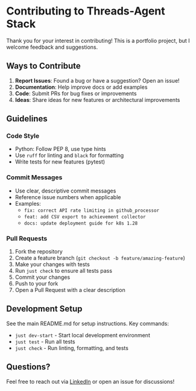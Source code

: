# Contributing to Threads-Agent Stack

Thank you for your interest in contributing! This is a portfolio project, but I welcome feedback and suggestions.

## Ways to Contribute

1. **Report Issues**: Found a bug or have a suggestion? Open an issue!
2. **Documentation**: Help improve docs or add examples
3. **Code**: Submit PRs for bug fixes or improvements
4. **Ideas**: Share ideas for new features or architectural improvements

## Guidelines

### Code Style
- Python: Follow PEP 8, use type hints
- Use `ruff` for linting and `black` for formatting
- Write tests for new features (pytest)

### Commit Messages
- Use clear, descriptive commit messages
- Reference issue numbers when applicable
- Examples:
  - `fix: correct API rate limiting in github_processor`
  - `feat: add CSV export to achievement collector`
  - `docs: update deployment guide for k8s 1.28`

### Pull Requests
1. Fork the repository
2. Create a feature branch (`git checkout -b feature/amazing-feature`)
3. Make your changes with tests
4. Run `just check` to ensure all tests pass
5. Commit your changes
6. Push to your fork
7. Open a Pull Request with a clear description

## Development Setup

See the main README.md for setup instructions. Key commands:
- `just dev-start` - Start local development environment
- `just test` - Run all tests
- `just check` - Run linting, formatting, and tests

## Questions?

Feel free to reach out via [LinkedIn](https://www.linkedin.com/in/vitalii-serbyn-b517a083/) or open an issue for discussions!